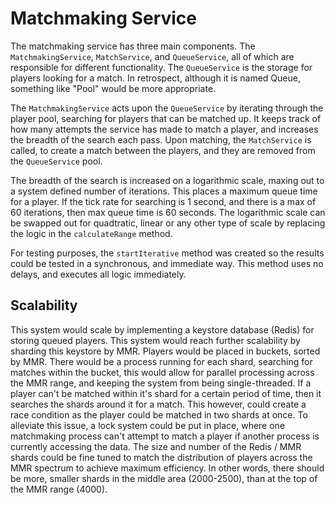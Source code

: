# Matchmaking Service
The matchmaking service has three main components. The `MatchmakingService`, `MatchService`, and `QueueService`, all of which are responsible for different functionality. The `QueueService` is the storage for players looking for a match. In retrospect, although it is named Queue, something like "Pool" would be more appropriate.

The `MatchmakingService` acts upon the `QueueService` by iterating through the player pool, searching for players that can be matched up. It keeps track of how many attempts the service has made to match a player, and increases the breadth of the search each pass. Upon matching, the `MatchService` is called, to create a match between the players, and they are removed from the `QueueService` pool.

The breadth of the search is increased on a logarithmic scale, maxing out to a system defined number of iterations. This places a maximum queue time for a player. If the tick rate for searching is 1 second, and there is a max of 60 iterations, then max queue time is 60 seconds. The logarithmic scale can be swapped out for quadtratic, linear or any other type of scale by replacing the logic in the `calculateRange` method.

For testing purposes, the `startIterative` method was created so the results could be tested in a synchronous, and immediate way. This method uses no delays, and executes all logic immediately.

## Scalability
This system would scale by implementing a keystore database (Redis) for storing queued players. This system would reach further scalability by sharding this keystore by MMR. Players would be placed in buckets, sorted by MMR. There would be a process running for each shard, searching for matches within the bucket, this would allow for parallel processing across the MMR range, and keeping the system from being single-threaded. If a player can't be matched within it's shard for a certain period of time, then it searches the shards around it for a match. This however, could create a race condition as the player could be matched in two shards at once. To alleviate this issue, a lock system could be put in place, where one matchmaking process can't attempt to match a player if another process is currently accessing the data. The size and number of the Redis / MMR shards could be fine tuned to match the distribution of players across the MMR spectrum to achieve maximum efficiency. In other words, there should be more, smaller shards in the middle area (2000-2500), than at the top of the MMR range (4000).
